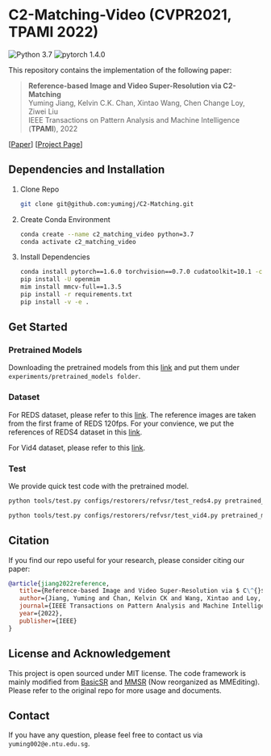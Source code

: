 # C2-Matching-Video (CVPR2021, TPAMI 2022)

![Python 3.7](https://img.shields.io/badge/python-3.7-green.svg?style=plastic)
![pytorch 1.4.0](https://img.shields.io/badge/pytorch-1.4.0-green.svg?style=plastic)

This repository contains the implementation of the following paper:
> **Reference-based Image and Video Super-Resolution via C2-Matching**<br>
> Yuming Jiang, Kelvin C.K. Chan, Xintao Wang, Chen Change Loy, Ziwei Liu<br>
> IEEE Transactions on Pattern Analysis and Machine Intelligence (**TPAMI**), 2022<br>

[[Paper](https://arxiv.org/abs/2212.09581)]
[[Project Page](https://yumingj.github.io/projects/C2_matching)]

## Dependencies and Installation

1. Clone Repo

   ```bash
   git clone git@github.com:yumingj/C2-Matching.git
   ```

1. Create Conda Environment

   ```bash
   conda create --name c2_matching_video python=3.7
   conda activate c2_matching_video
   ```

1. Install Dependencies

   ```bash
   conda install pytorch==1.6.0 torchvision==0.7.0 cudatoolkit=10.1 -c pytorch
   pip install -U openmim
   mim install mmcv-full==1.3.5
   pip install -r requirements.txt
   pip install -v -e .

   ```


## Get Started

### Pretrained Models
Downloading the pretrained models from this [link](https://drive.google.com/drive/folders/1qGyaJ61OkH5dCgcXZgx34q4j-HP-fzgs?usp=sharing) and put them under `experiments/pretrained_models folder`.

### Dataset

For REDS dataset, please refer to this [link](https://seungjunnah.github.io/Datasets/reds.html). The reference images are taken from the first frame of REDS 120fps. For your convience, we put the references of REDS4 dataset in this [link](https://drive.google.com/file/d/1Fc6TDBsUQ0pVVo72sInr08IjFGRAFA1f/view?usp=sharing).

For Vid4 dataset, please refer to this [link](https://drive.google.com/drive/folders/1An6hF1oYkeWxfOBxxKm073mvgIFrBNDA).

### Test

We provide quick test code with the pretrained model.


```bash
python tools/test.py configs/restorers/refvsr/test_reds4.py pretrained_models/c2_matching_video.pth --save-path work_dirs/reds4_results\

python tools/test.py configs/restorers/refvsr/test_vid4.py pretrained_models/c2_matching_video.pth --save-path work_dirs/vid4_results
```




## Citation

   If you find our repo useful for your research, please consider citing our paper:

   ```bibtex
   @article{jiang2022reference,
      title={Reference-based Image and Video Super-Resolution via $ C\^{}$\{$2$\}$ $-Matching},
      author={Jiang, Yuming and Chan, Kelvin CK and Wang, Xintao and Loy, Chen Change and Liu, Ziwei},
      journal={IEEE Transactions on Pattern Analysis and Machine Intelligence},
      year={2022},
      publisher={IEEE}
   }
   ```


## License and Acknowledgement

This project is open sourced under MIT license. The code framework is mainly modified from [BasicSR](https://github.com/xinntao/BasicSR) and [MMSR](https://github.com/open-mmlab/mmediting) (Now reorganized as MMEditing). Please refer to the original repo for more usage and documents.


## Contact

If you have any question, please feel free to contact us via `yuming002@e.ntu.edu.sg`.
